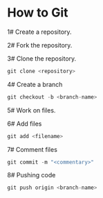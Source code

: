 # How to Git

1# Create a repository.

2# Fork the repository.

3# Clone the repository.
```c
git clone <repository>
```
4# Create a branch
```c
git checkout -b <branch-name>
```

5# Work on files.

6# Add files
```c
git add <filename>
```

7# Comment files
```c
git commit -m "<commentary>"
```
8# Pushing code
```c
git push origin <branch-name>
```